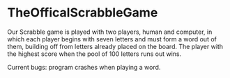 # TheOfficalScrabbleGame
Our Scrabble game is played with two players, human and computer, in which each player begins with seven letters and must form a word out of them,
building off from letters already placed on the board. The player with the highest score when the pool of 100 letters runs out wins.

Current bugs: program crashes when playing a word.
